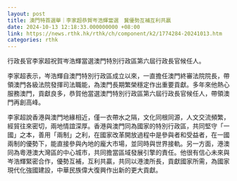 ```yaml
---
layout: post
title: 澳門特首選舉｜李家超恭賀岑浩輝當選　冀優勢互補互利共贏
date: 2024-10-13 12:18:33.000000000 +08:00
link: https://news.rthk.hk/rthk/ch/component/k2/1774284-20241013.htm
categories: rthk
---
```


行政長官李家超祝賀岑浩輝當選澳門特別行政區第六屆行政長官候任人。

李家超表示，岑浩輝自澳門特別行政區成立以來，一直擔任澳門終審法院院長，帶領澳門各級法院發揮司法職能，為澳門長期繁榮穩定作出重要貢獻。多年來他熱心服務澳門，貢獻良多，恭賀他當選澳門特別行政區第六屆行政長官候任人，帶領澳門再創高峰。

李家超說香港與澳門地緣相近，僅一衣帶水之隔，文化同根同源，人文交流頻繁，經貿往來密切，兩地情誼深厚。香港與澳門同為國家的特別行政區，共同堅守「一國」之本，善用「兩制」之利，在國家改革開放過程中是參與者和受益者，在一國兩制的優勢下，能直接參與內地的龐大市場，並同時與世界接軌。另一方面，港澳同為粵港澳大灣區的中心城市，共同擔當區域發展引擎的責任。他很有信心未來與岑浩輝緊密合作，優勢互補，互利共贏，共同以港澳所長，貢獻國家所需，為國家現代化強國建設，中華民族偉大復興作出新的更大貢獻。
